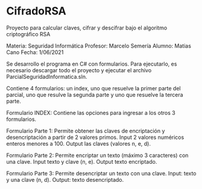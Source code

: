 # CifradoRSA
 Proyecto para calcular claves, cifrar y descifrar bajo el algoritmo criptográfico RSA

Materia: Seguridad Informática
Profesor: Marcelo Semería
Alumno: Matias Cano
Fecha: 1/06/2021

Se desarrollo el programa en C# con formularios. Para ejecutarlo, es necesario descargar todo el proyecto y ejecutar el archivo ParcialSeguridadInformatica.sln.

Contiene 4 formularios: un index, uno que resuelve la primer parte del parcial, uno que resulve la segunda parte y uno que resuelve la tercera parte.

Formulario INDEX: Contiene las opciones para ingresar a los otros 3 formularios.

Formulario Parte 1: Permite obtener las claves de encriptación y desencriptación a partir de 2 valores primos. Input 2 valores numéricos enteros menores a 100. Output las claves (valores n, e, d).

Formulario Parte 2: Permite encriptar un texto (máximo 3 caracteres) con una clave. Input texto y clave (n, e). Output texto encriptado.

Formulario Parte 3: Permite desencriptar un texto con una clave. Input: texto y una clave (n, d). Output: texto desencriptado.
